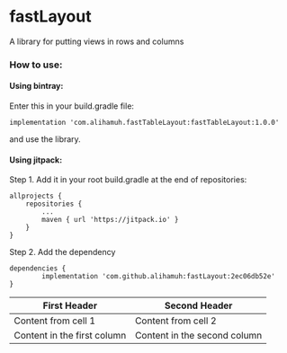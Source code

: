 # fastLayout
A library for putting views in rows and columns

<h3>How to use:</h3>

<h4>Using bintray:</h4>

Enter this in your build.gradle file:

	implementation 'com.alihamuh.fastTableLayout:fastTableLayout:1.0.0'

and use the library.

<h4>Using jitpack:</h4>

Step 1. Add it in your root build.gradle at the end of repositories:

	allprojects {
		repositories {
			...
			maven { url 'https://jitpack.io' }
		}
	}
	
Step 2. Add the dependency


	dependencies {
	        implementation 'com.github.alihamuh:fastLayout:2ec06db52e'
	}
	
	
First Header | Second Header
------------ | -------------
Content from cell 1 | Content from cell 2
Content in the first column | Content in the second column
